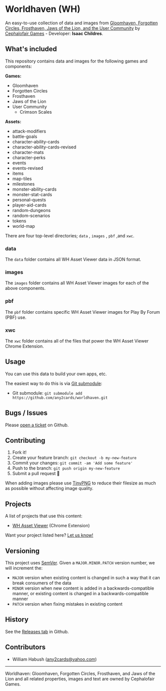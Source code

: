 # Worldhaven (WH)

An easy-to-use collection of data and images from [Gloomhaven, Forgotten Circles, Frosthaven, Jaws of the Lion, and the User Community](http://www.cephalofair.com/gloomhaven) by [Cephalofair Games](http://www.cephalofair.com/) - Developer: **Isaac Childres**.

## What's included

This repository contains data and images for the following games and components:

**Games:**
- Gloomhaven
- Forgotten Circles
- Frosthaven
- Jaws of the Lion
- User Community
	- Crimson Scales

**Assets:**
- attack-modifiers
- battle-goals
- character-ability-cards
- character-ability-cards-revised
- character-mats
- character-perks
- events
- events-revised
- items
- map-tiles
- milestones
- monster-ability-cards
- monster-stat-cards
- personal-quests
- player-aid-cards
- random-dungeons
- random-scenarios
- tokens
- world-map

There are four top-level directories; `data` , `images` , `pbf` ,and `xwc`.

### data

The `data` folder contains all WH Asset Viewer data in JSON format.

### images

The `images` folder contains all WH Asset Viewer images for each of the above components.

### pbf

The `pbf` folder contains specific WH Asset Viewer images for Play By Forum (PBF) use.

### xwc

The `xwc` folder contains all of the files that power the WH Asset Viewer Chrome Extension.

## Usage

You can use this data to build your own apps, etc.

The easiest way to do this is via [Git submodule](https://git-scm.com/book/en/v2/Git-Tools-Submodules#Starting-with-Submodules):

* Git submodule: `git submodule add https://github.com/any2cards/worldhaven.git`

## Bugs / Issues

Please [open a ticket](https://github.com/any2cards/worldhaven/issues/new) on Github.

## Contributing

1. Fork it!
2. Create your feature branch: `git checkout -b my-new-feature`
3. Commit your changes: `git commit -am 'Add some feature'`
4. Push to the branch: `git push origin my-new-feature`
5. Submit a pull request :tada:

When adding images please use [TinyPNG](https://tinypng.com/) to reduce their filesize as much as possible without affecting image quality.

## Projects

A list of projects that use this content:

- [WH Asset Viewer](https://chrome.google.com/webstore/detail/worldhaven-asset-viewer/ajdomkjjfinhkpjhlgjhihheomoieoci) (Chrome Extension)

Want your project listed here? [Let us know!](https://github.com/any2cards/worldhaven/issues/new?title=Add%20Project)

## Versioning

This project uses [SemVer](http://semver.org/). Given a `MAJOR.MINOR.PATCH` version number, we will increment the:
- `MAJOR` version when existing content is changed in such a way that it can break consumers of the data
- `MINOR` version when new content is added in a backwards-compatible manner, or existing content is changed in a backwards-compatible manner
- `PATCH` version when fixing mistakes in existing content

## History

See the [Releases tab](https://github.com/any2cards/worldhaven/releases) in Github.

## Contributors

- William Habush (any2cards@yahoo.com)

---

Worldhaven: Gloomhaven, Forgotten Circles, Frosthaven, and Jaws of the Lion and all related properties, images and text are owned by Cephalofair Games.

